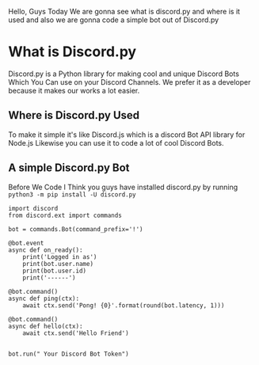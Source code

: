 Hello, Guys Today We are gonna see what is discord.py and where is it used and also we are gonna code a simple bot out of Discord.py 

# What is Discord.py
Discord.py is a Python library for making cool and unique Discord Bots Which You Can use on your Discord Channels. We prefer it as a developer because it makes our works a lot easier.

## Where is Discord.py Used
To make it simple it's like Discord.js which is a discord Bot API library for Node.js Likewise you can use it to code a lot of cool Discord Bots.

## A simple Discord.py Bot
Before We Code I Think you guys have installed discord.py by running `python3 -m pip install -U discord.py`

```
import discord
from discord.ext import commands

bot = commands.Bot(command_prefix='!')

@bot.event
async def on_ready():
    print('Logged in as')
    print(bot.user.name)
    print(bot.user.id)
    print('------')

@bot.command()
async def ping(ctx):
    await ctx.send('Pong! {0}'.format(round(bot.latency, 1)))

@bot.command()
async def hello(ctx):
    await ctx.send('Hello Friend')
    
    
bot.run(" Your Discord Bot Token")
```
